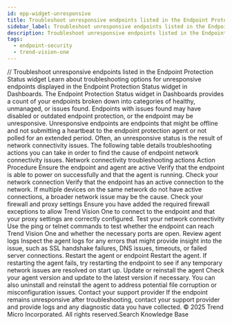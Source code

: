 ```yaml
---
id: epp-widget-unresponsive
title: Troubleshoot unresponsive endpoints listed in the Endpoint Protection Status widget
sidebar_label: Troubleshoot unresponsive endpoints listed in the Endpoint Protection Status widget
description: Troubleshoot unresponsive endpoints listed in the Endpoint Protection Status widget
tags:
  - endpoint-security
  - trend-vision-one
---
```


/*<![CDATA[*/ $('#title').html($('meta[name=map-description]').attr('content')); /*]]>*/ Troubleshoot unresponsive endpoints listed in the Endpoint Protection Status widget Learn about troubleshooting options for unresponsive endpoints displayed in the Endpoint Protection Status widget in Dashboards. The Endpoint Protection Status widget in Dashboards provides a count of your endpoints broken down into categories of healthy, unmanaged, or issues found. Endpoints with issues found may have disabled or outdated endpoint protection, or the endpoint may be unresponsive. Unresponsive endpoints are endpoints that might be offline and not submitting a heartbeat to the endpoint protection agent or not polled for an extended period. Often, an unresponsive status is the result of network connectivity issues. The following table details troubleshooting actions you can take in order to find the cause of endpoint network connectivity issues. Network connectivity troubleshooting actions Action Procedure Ensure the endpoint and agent are active Verify that the endpoint is able to power on successfully and that the agent is running. Check your network connection Verify that the endpoint has an active connection to the network. If multiple devices on the same network do not have active connections, a broader network issue may be the cause. Check your firewall and proxy settings Ensure you have added the required firewall exceptions to allow Trend Vision One to connect to the endpoint and that your proxy settings are correctly configured. Test your network connectivity Use the ping or telnet commands to test whether the endpoint can reach Trend Vision One and whether the necessary ports are open. Review agent logs Inspect the agent logs for any errors that might provide insight into the issue, such as SSL handshake failures, DNS issues, timeouts, or failed server connections. Restart the agent or endpoint Restart the agent. If restarting the agent fails, try restarting the endpoint to see if any temporary network issues are resolved on start up. Update or reinstall the agent Check your agent version and update to the latest version if necessary. You can also uninstall and reinstall the agent to address potential file corruption or misconfiguration issues. Contact your support provider If the endpoint remains unresponsive after troubleshooting, contact your support provider and provide logs and any diagnostic data you have collected. © 2025 Trend Micro Incorporated. All rights reserved.Search Knowledge Base